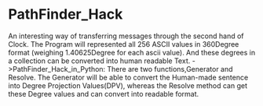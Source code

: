 # PathFinder_Hack
An interesting way of transferring messages through the second hand of Clock. 
The Program will represented all 256 ASCII values in 360Degree format (weighing 1.40625Degree for each ascii value).
And these degrees in a collection can be converted into human readable Text.
->PathFinder_Hack_in_Python:
  There are two functions,Generator and Resolve. The Generator will be able to convert the Human-made sentence into Degree 
  Projection Values(DPV), whereas the Resolve method can get these Degree values and can convert into readable format.   
